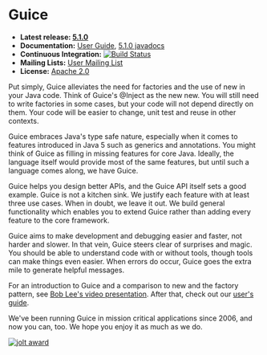 Guice
====

-   **Latest release: [5.1.0](https://github.com/google/guice/wiki/Guice510)**
-   **Documentation:**
    [User Guide](https://github.com/google/guice/wiki/Motivation),
    [5.1.0 javadocs](https://google.github.io/guice/api-docs/5.1.0/javadoc/index.html)
-   **Continuous Integration:**
    [![Build Status](https://github.com/google/guice/workflows/continuous-integration/badge.svg)](https://github.com/google/guice/actions)
-   **Mailing Lists:** [User Mailing List](http://groups.google.com/group/google-guice) <br/>
-   **License:** [Apache 2.0](http://www.apache.org/licenses/LICENSE-2.0)

Put simply, Guice alleviates the need for factories and the use of new in your Java code. Think of Guice's @Inject as the new new. You will still need to write factories in some cases, but your code will not depend directly on them. Your code will be easier to change, unit test and reuse in other contexts.

Guice embraces Java's type safe nature, especially when it comes to features introduced in Java 5 such as generics and annotations. You might think of Guice as filling in missing features for core Java. Ideally, the language itself would provide most of the same features, but until such a language comes along, we have Guice.

Guice helps you design better APIs, and the Guice API itself sets a good example. Guice is not a kitchen sink. We justify each feature with at least three use cases. When in doubt, we leave it out. We build general functionality which enables you to extend Guice rather than adding every feature to the core framework.

Guice aims to make development and debugging easier and faster, not harder and slower. In that vein, Guice steers clear of surprises and magic. You should be able to understand code with or without tools, though tools can make things even easier. When errors do occur, Guice goes the extra mile to generate helpful messages.

For an introduction to Guice and a comparison to new and the factory pattern, see [Bob Lee's video presentation](https://www.youtube.com/watch?v=hBVJbzAagfs). After that, check out our [user's guide](https://github.com/google/guice/wiki/Motivation).

We've been running Guice in mission critical applications since 2006, and now you can, too. We hope you enjoy it as much as we do.

[![jolt award](https://user-images.githubusercontent.com/1885701/52603534-0d620380-2e1c-11e9-8cd5-95f0e141fcb0.png)](http://www.drdobbs.com/tools/winners-of-the-18th-jolt-product-excelle/207600666?pgno=6)
